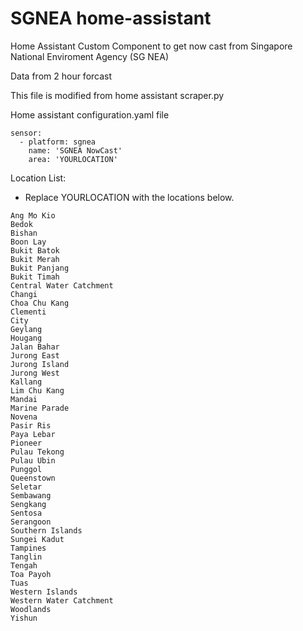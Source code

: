

# SGNEA home-assistant


Home Assistant Custom Component to get now cast from Singapore National Enviroment Agency (SG NEA)

Data from 2 hour forcast

This file is modified from home assistant scraper.py


Home assistant
configuration.yaml file

```
sensor:
  - platform: sgnea
    name: 'SGNEA NowCast'
    area: 'YOURLOCATION'
```


Location List:
- Replace YOURLOCATION with the locations below. 

```
Ang Mo Kio
Bedok
Bishan
Boon Lay
Bukit Batok
Bukit Merah
Bukit Panjang
Bukit Timah
Central Water Catchment
Changi
Choa Chu Kang
Clementi
City
Geylang
Hougang
Jalan Bahar
Jurong East
Jurong Island
Jurong West
Kallang
Lim Chu Kang
Mandai
Marine Parade
Novena
Pasir Ris
Paya Lebar
Pioneer
Pulau Tekong
Pulau Ubin
Punggol
Queenstown
Seletar
Sembawang
Sengkang
Sentosa
Serangoon
Southern Islands
Sungei Kadut
Tampines
Tanglin
Tengah
Toa Payoh
Tuas
Western Islands
Western Water Catchment
Woodlands
Yishun
```
